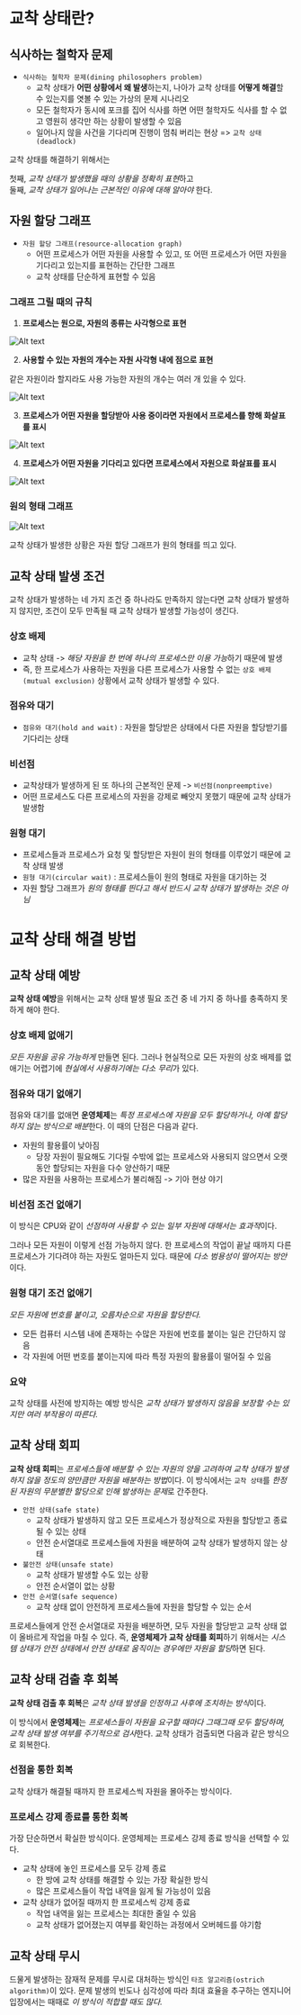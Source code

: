 # 교착 상태란?

## 식사하는 철학자 문제

- `식사하는 철학자 문제(dining philosophers problem)`
  - 교착 상태가 **어떤 상황에서 왜 발생**하는지, 나아가 교착 상태를 **어떻게 해결**할 수 있는지를 엿볼 수 있는 가상의 문제 시나리오
  - 모든 철학자가 동시에 포크를 집어 식사를 하면 어떤 철학자도 식사를 할 수 없고 영원히 생각만 하는 상황이 발생할 수 있음
  - 일어나지 않을 사건을 기다리며 진행이 멈춰 버리는 현상 => `교착 상태(deadlock)`

교착 상태를 해결하기 위해서는

첫째, *교착 상태가 발생했을 때의 상황을 정확히 표현*하고</br>
둘째, *교착 상태가 일어나는 근본적인 이유에 대해 알아야* 한다.

## 자원 할당 그래프

- `자원 할당 그래프(resource-allocation graph)`
  - 어떤 프로세스가 어떤 자원을 사용할 수 있고, 또 어떤 프로세스가 어떤 자원을 기다리고 있는지를 표현하는 간단한 그래프
  - 교착 상태를 단순하게 표현할 수 있음

### 그래프 그릴 때의 규칙  

1. **프로세스는 원으로, 자원의 종류는 사각형으로 표현**

![Alt text](image-28.png)

2. **사용할 수 있는 자원의 개수는 자원 사각형 내에 점으로 표현**

같은 자원이라 할지라도 사용 가능한 자원의 개수는 여러 개 있을 수 있다.

![Alt text](image-29.png)

3. **프로세스가 어떤 자원을 할당받아 사용 중이라면 자원에서 프로세스를 향해 화살표를 표시**

![Alt text](image-30.png)

4. **프로세스가 어떤 자원을 기다리고 있다면 프로세스에서 자원으로 화살표를 표시**

![Alt text](image-31.png)

### 원의 형태 그래프

![Alt text](image-32.png)

교착 상태가 발생한 상황은 자원 할당 그래프가 원의 형태를 띄고 있다.

## 교착 상태 발생 조건

교착 상태가 발생하는 네 가지 조건 중 하나라도 만족하지 않는다면 교착 상태가 발생하지 않지만, 조건이 모두 만족될 때 교착 상태가 발생할 가능성이 생긴다.

### 상호 배제

- 교착 상태 -> *해당 자원을 한 번에 하나의 프로세스만 이용 가능*하기 때문에 발생
- 즉, 한 프로세스가 사용하는 자원을 다른 프로세스가 사용할 수 없는 `상호 배제(mutual exclusion)` 상황에서 교착 상태가 발생할 수 있다.

### 점유와 대기

- `점유와 대기(hold and wait)` : 자원을 할당받은 상태에서 다른 자원을 할당받기를 기다리는 상태

### 비선점

- 교착상태가 발생하게 된 또 하나의 근본적인 문제 -> `비선점(nonpreemptive)`
- 어떤 프로세스도 다른 프로세스의 자원을 강제로 빼앗지 못했기 때문에 교착 상태가 발생함

### 원형 대기

- 프로세스들과 프로세스가 요청 및 할당받은 자원이 원의 형태를 이루었기 때문에 교착 상태 발생
- `원형 대기(circular wait)` : 프로세스들이 원의 형태로 자원을 대기하는 것
- 자원 할당 그래프가 *원의 형태를 띈다고 해서 반드시 교착 상태가 발생하는 것은 아님*

# 교착 상태 해결 방법

## 교착 상태 예방

**교착 상태 예방**을 위해서는 교착 상태 발생 필요 조건 중 네 가지 중 하나를 충족하지 못하게 해야 한다.

### 상호 배제 없애기

*모든 자원을 공유 가능하게* 만들면 된다. 그러나 현실적으로 모든 자원의 상호 배제를 없애기는 어렵기에 *현실에서 사용하기에는 다소 무리*가 있다.

### 점유와 대기 없애기

점유와 대기를 없애면 **운영체제**는 *특정 프로세스에 자원을 모두 할당하거나, 아예 할당하지 않는 방식으로 배분*한다. 이 때의 단점은 다음과 같다.

- 자원의 활용률이 낮아짐
  - 당장 자원이 필요해도 기다릴 수밖에 없는 프로세스와 사용되지 않으면서 오랫동안 할당되는 자원을 다수 양산하기 때문
- 많은 자원을 사용하는 프로세스가 불리해짐 -> 기아 현상 야기

### 비선점 조건 없애기

이 방식은 CPU와 같이 *선점하여 사용할 수 있는 일부 자원에 대해서는 효과적*이다. 

그러나 모든 자원이 이렇게 선점 가능하지 않다. 한 프로세스의 작업이 끝날 때까지 다른 프로세스가 기다려야 하는 자원도 얼마든지 있다. 때문에 *다소 범용성이 떨어지는 방안*이다.

### 원형 대기 조건 없애기

*모든 자원에 번호를 붙이고, 오름차순으로 자원을 할당한다.*

- 모든 컴퓨터 시스템 내에 존재하는 수많은 자원에 번호를 붙이는 일은 간단하지 않음
- 각 자원에 어떤 번호를 붙이는지에 따라 특정 자원의 활용률이 떨어질 수 있음

### 요약

교착 상태를 사전에 방지하는 예방 방식은 *교착 상태가 발생하지 않음을 보장할 수는 있지만 여러 부작용이 따른다.*

## 교착 상태 회피

**교착 상태 회피**는 *프로세스들에 배분할 수 있는 자원의 양을 고려하여 교착 상태가 발생하지 않을 정도의 양만큼만 자원을 배분하는 방법*이다. 이 방식에서는 `교착 상태`를 *한정된 자원의 무분별한 할당으로 인해 발생하는 문제*로 간주한다.

- `안전 상태(safe state)`
  - 교착 상태가 발생하지 않고 모든 프로세스가 정상적으로 자원을 할당받고 종료될 수 있는 상태
  - 안전 순서열대로 프로세스들에 자원을 배분하여 교착 상태가 발생하지 않는 상태
- `불안전 상태(unsafe state)`
  - 교착 상태가 발생할 수도 있는 상황
  - 안전 순서열이 없는 상황
- `안전 순서열(safe sequence)`
  - 교착 상태 없이 안전하게 프로세스들에 자원을 할당할 수 있는 순서

프로세스들에게 안전 순서열대로 자원을 배분하면, 모두 자원을 할당받고 교착 상태 없이 올바르게 작업을 마칠 수 있다. 즉, **운영체제가 교착 상태를 회피**하기 위해서는 *시스템 상태가 안전 상태에서 안전 상태로 움직이는 경우에만 자원을 할당*하면 된다.

## 교착 상태 검출 후 회복

**교착 상태 검출 후 회복**은 *교착 상태 발생을 인정하고 사후에 조치하는 방식*이다. 

이 방식에서 **운영체제**는 *프로세스들이 자원을 요구할 때마다 그때그때 모두 할당하며, 교착 상태 발생 여부를 주기적으로 검사*한다. 교착 상태가 검출되면 다음과 같은 방식으로 회복한다.

### 선점을 통한 회복

교착 상태가 해결될 때까지 한 프로세스씩 자원을 몰아주는 방식이다.

### 프로세스 강제 종료를 통한 회복

가장 단순하면서 확실한 방식이다. 운영체제는 프로세스 강제 종료 방식을 선택할 수 있다.

- 교착 상태에 놓인 프로세스를 모두 강제 종료
  - 한 방에 교착 상태를 해결할 수 있는 가장 확실한 방식
  - 많은 프로세스들이 작업 내역을 잃게 될 가능성이 있음
- 교착 상태가 없어질 때까지 한 프로세스씩 강제 종료
  - 작업 내역을 잃는 프로세스는 최대한 줄일 수 있음
  - 교착 상태가 없어졌는지 여부를 확인하는 과정에서 오버헤드를 야기함

## 교착 상태 무시

드물게 발생하는 잠재적 문제를 무시로 대처하는 방식인 `타조 알고리즘(ostrich algorithm)`이 있다. 문제 발생의 빈도나 심각성에 따라 최대 효율을 추구하는 엔지니어 입장에서는 때때로 *이 방식이 적합할 때도 많다.*
